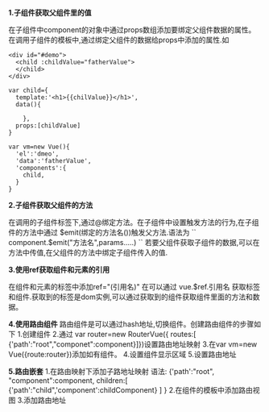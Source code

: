 **1.子组件获取父组件里的值**

在子组件中component的对象中通过props数组添加要绑定父组件数据的属性。
在调用子组件的模板中,通过绑定父组件的数据给props中添加的属性.如
```
<div id="#demo">
  <child :childValue="fatherValue"> 
  </child>
</div>

var child={
  template:'<h1>{{chilValue}}</h1>',
  data(){

    },
  props:[childValue]
}

var vm=new Vue(){
  'el':'dmeo',
  'data':'fatherValue',
  'components':{
    child,
  }
}
```
**2.子组件获取父组件的方法**

在调用的子组件标签下,通过@绑定方法。在子组件中设置触发方法的行为,在子组件的方法中通过 $emit(绑定的方法名())触发父方法.语法为
``
component.$emit("方法名",params.....)
``
若要父组件获取子组件的数据,可以在方法中传值,在父组件的方法中绑定子组件传入的值.

**3.使用ref获取组件和元素的引用**

在组件和元素的标签中添加ref="(引用名)"
在可以通过 vue.$ref.引用名 获取标签和组件.获取到的标签是dom实例,可以通过获取到的组件获取组件里面的方法和数据。

**4.使用路由组件**
路由组件是可以通过hash地址,切换组件。创建路由组件的步骤如下
1.创建组件
2.通过 var router=new RouterVue({ routes:[ {'path':"root","componet":component}]})设置路由地址映射
3.在var vm=new Vue({route:router})添加如有组件。
4.设置组件显示区域 <router-view></router-view>
5.设置路由地址 <router-link></router-link>

**5.路由嵌套**
1.在路由映射下添加子路地址映射 语法: 
{'path':"root",
 "component":component,
 children:[
  {'path':"child",'component':childComponent}
 ]
}
2.在组件的模板中添加路由视图 <router-view></router-view>
3.添加路由地址 <router-link to='root/child'><router-link>
